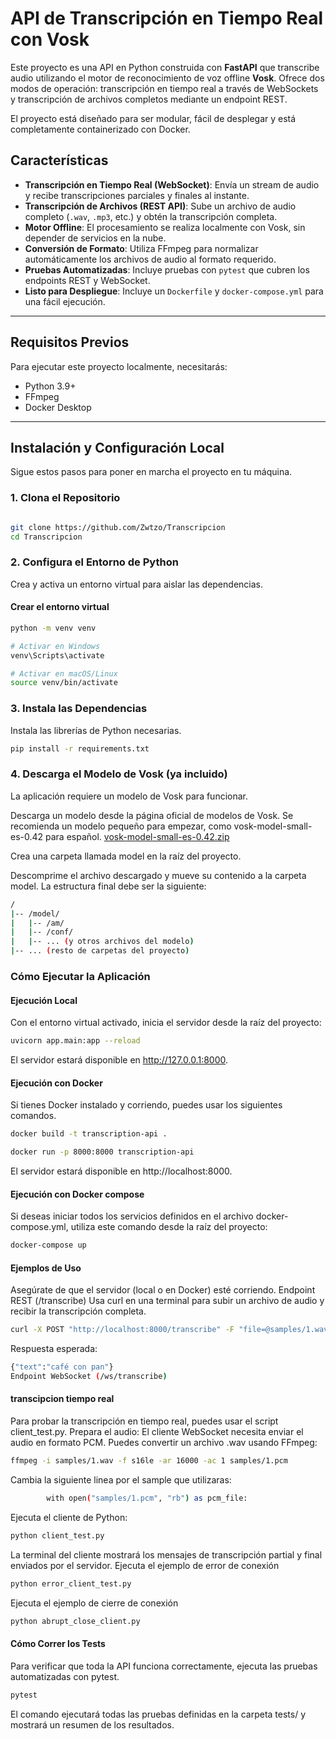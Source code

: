 # API de Transcripción en Tiempo Real con Vosk

Este proyecto es una API en Python construida con **FastAPI** que transcribe audio utilizando el motor de reconocimiento de voz offline **Vosk**. Ofrece dos modos de operación: transcripción en tiempo real a través de WebSockets y transcripción de archivos completos mediante un endpoint REST.

El proyecto está diseñado para ser modular, fácil de desplegar y está completamente containerizado con Docker.

## Características

-   **Transcripción en Tiempo Real (WebSocket)**: Envía un stream de audio y recibe transcripciones parciales y finales al instante.
-   **Transcripción de Archivos (REST API)**: Sube un archivo de audio completo (`.wav`, `.mp3`, etc.) y obtén la transcripción completa.
-   **Motor Offline**: El procesamiento se realiza localmente con Vosk, sin depender de servicios en la nube.
-   **Conversión de Formato**: Utiliza FFmpeg para normalizar automáticamente los archivos de audio al formato requerido.
-   **Pruebas Automatizadas**: Incluye pruebas con `pytest` que cubren los endpoints REST y WebSocket.
-   **Listo para Despliegue**: Incluye un `Dockerfile` y `docker-compose.yml` para una fácil ejecución.

---

## Requisitos Previos

Para ejecutar este proyecto localmente, necesitarás:

-   Python 3.9+
-   FFmpeg
-   Docker Desktop

---

## Instalación y Configuración Local

Sigue estos pasos para poner en marcha el proyecto en tu máquina.

### 1. Clona el Repositorio
```bash

git clone https://github.com/Zwtzo/Transcripcion
cd Transcripcion
```

### 2. Configura el Entorno de Python
Crea y activa un entorno virtual para aislar las dependencias.

#### Crear el entorno virtual
```bash
python -m venv venv

# Activar en Windows
venv\Scripts\activate

# Activar en macOS/Linux
source venv/bin/activate
```
###  3. Instala las Dependencias
Instala las librerías de Python necesarias.
```bash
pip install -r requirements.txt
```

### 4. Descarga el Modelo de Vosk (ya incluido)
La aplicación requiere un modelo de Vosk para funcionar.

Descarga un modelo desde la página oficial de modelos de Vosk. Se recomienda un modelo pequeño para empezar, como vosk-model-small-es-0.42 para español.
[vosk-model-small-es-0.42.zip](https://alphacephei.com/vosk/models/vosk-model-small-es-0.42.zip)

Crea una carpeta llamada model en la raíz del proyecto.

Descomprime el archivo descargado y mueve su contenido a la carpeta model. La estructura final debe ser la siguiente:
```bash
/
|-- /model/
|   |-- /am/
|   |-- /conf/
|   |-- ... (y otros archivos del modelo)
|-- ... (resto de carpetas del proyecto)
```

### Cómo Ejecutar la Aplicación
#### Ejecución Local
Con el entorno virtual activado, inicia el servidor desde la raíz del proyecto:
```bash
uvicorn app.main:app --reload
```
El servidor estará disponible en http://127.0.0.1:8000.

#### Ejecución con Docker
Si tienes Docker instalado y corriendo, puedes usar los siguientes comandos.
```bash
docker build -t transcription-api .
```
```bash
docker run -p 8000:8000 transcription-api
```
El servidor estará disponible en http://localhost:8000.

#### Ejecución con Docker compose
Si deseas iniciar todos los servicios definidos en el archivo docker-compose.yml, utiliza este comando desde la raíz del proyecto:
```bash
docker-compose up
```

#### Ejemplos de Uso
Asegúrate de que el servidor (local o en Docker) esté corriendo.
Endpoint REST (/transcribe)
Usa curl en una terminal para subir un archivo de audio y recibir la transcripción completa.
```bash
curl -X POST "http://localhost:8000/transcribe" -F "file=@samples/1.wav"
```
Respuesta esperada:
```bash
{"text":"café con pan"}
Endpoint WebSocket (/ws/transcribe)
```
#### transcipcion tiempo real
Para probar la transcripción en tiempo real, puedes usar el script client_test.py.
Prepara el audio: El cliente WebSocket necesita enviar el audio en formato PCM. Puedes convertir un archivo .wav usando FFmpeg:
```bash
ffmpeg -i samples/1.wav -f s16le -ar 16000 -ac 1 samples/1.pcm
```

Cambia la siguiente linea por el sample que utilizaras:
```bash
        with open("samples/1.pcm", "rb") as pcm_file:
```
Ejecuta el cliente de Python:
```bash
python client_test.py
```
La terminal del cliente mostrará los mensajes de transcripción partial y final enviados por el servidor.
Ejecuta el ejemplo de error de conexión 
```bash
python error_client_test.py 
```
Ejecuta el ejemplo de cierre de conexión
```bash
python abrupt_close_client.py
```

#### Cómo Correr los Tests
Para verificar que toda la API funciona correctamente, ejecuta las pruebas automatizadas con pytest.
```bash
pytest
```
El comando ejecutará todas las pruebas definidas en la carpeta tests/ y mostrará un resumen de los resultados.
